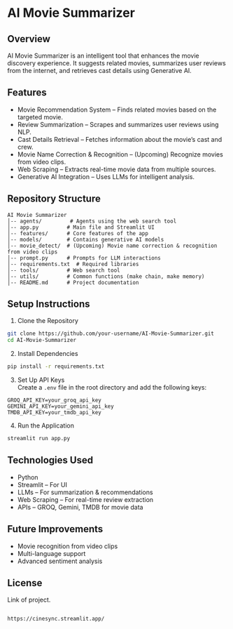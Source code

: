 # AI Movie Summarizer  

## Overview  
AI Movie Summarizer is an intelligent tool that enhances the movie discovery experience. It suggests related movies, summarizes user reviews from the internet, and retrieves cast details using Generative AI.  

## Features  
- Movie Recommendation System – Finds related movies based on the targeted movie.  
- Review Summarization – Scrapes and summarizes user reviews using NLP.  
- Cast Details Retrieval – Fetches information about the movie’s cast and crew.  
- Movie Name Correction & Recognition – (Upcoming) Recognize movies from video clips.  
- Web Scraping – Extracts real-time movie data from multiple sources.  
- Generative AI Integration – Uses LLMs for intelligent analysis.  

## Repository Structure  

```
AI Movie Summarizer  
│-- agents/         # Agents using the web search tool  
│-- app.py         # Main file and Streamlit UI  
│-- features/      # Core features of the app  
│-- models/        # Contains generative AI models  
│-- movie_detect/  # (Upcoming) Movie name correction & recognition from video clips  
│-- prompt.py      # Prompts for LLM interactions  
│-- requirements.txt  # Required libraries  
│-- tools/         # Web search tool  
│-- utils/         # Common functions (make chain, make memory)  
│-- README.md      # Project documentation  
```

## Setup Instructions  

1. Clone the Repository  
```bash
git clone https://github.com/your-username/AI-Movie-Summarizer.git
cd AI-Movie-Summarizer
```

2. Install Dependencies  
```bash
pip install -r requirements.txt
```

3. Set Up API Keys  
Create a `.env` file in the root directory and add the following keys:  
```
GROQ_API_KEY=your_groq_api_key
GEMINI_API_KEY=your_gemini_api_key
TMDB_API_KEY=your_tmdb_api_key
```

4. Run the Application  
```bash
streamlit run app.py
```

## Technologies Used  
- Python  
- Streamlit – For UI  
- LLMs – For summarization & recommendations  
- Web Scraping – For real-time review extraction  
- APIs – GROQ, Gemini, TMDB for movie data  

## Future Improvements  
- Movie recognition from video clips  
- Multi-language support  
- Advanced sentiment analysis  

## License  
Link of project.  
```

https://cinesync.streamlit.app/
